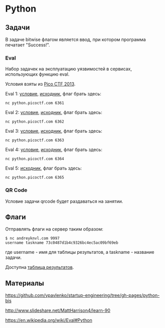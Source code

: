 Python
======

## Задачи

В задаче bitwise флагом является ввод, при котором программа печатает "Success!".

### Eval

Набор задачек на эксплуатацию уязвимостей в сервисах, использующих функцию eval.

Условия взяты из [Pico CTF 2013](https://2013.picoctf.com).

Eval 1: [условие](https://2013.picoctf.com/problems/pyeval/stage1.html), [исходник](https://github.com/xairy/mipt-ctf/blob/master/02-python/tasks/eval1.py), флаг брать здесь:
```
nc python.picoctf.com 6361
```

Eval 2: [условие](https://2013.picoctf.com/problems/pyeval/stage2.html), [исходник](https://github.com/xairy/mipt-ctf/blob/master/02-python/tasks/eval2.py), флаг брать здесь:
```
nc python.picoctf.com 6362
```

Eval 3: [условие](https://2013.picoctf.com/problems/pyeval/stage3.html), [исходник](https://github.com/xairy/mipt-ctf/blob/master/02-python/tasks/eval3.py), флаг брать здесь:
```
nc python.picoctf.com 6363
```

Eval 4: [условие](https://2013.picoctf.com/problems/pyeval/stage4.html), [исходник](https://github.com/xairy/mipt-ctf/blob/master/02-python/tasks/eval4.py), флаг брать здесь:
```
nc python.picoctf.com 6364
```

Eval 5: [исходник](https://github.com/xairy/mipt-ctf/blob/master/02-python/tasks/eval5.py), флаг брать здесь:
```
nc python.picoctf.com 6365
```

### QR Code

Условие задачи qrcode будет раздаваться на занятии.


## Флаги

Отправлять флаги на сервер таким образом:
```
$ nc andreyknvl.com 9997
username taskname 73c0487d1b4c9326bc4ec5ac09bf69eb
```
где username - имя для таблицы результатов, а taskname - название задачи.

Доступна [таблица результатов](https://andreyknvl.com/mipt-ctf).


## Материалы

https://github.com/vpavlenko/startup-engineering/tree/gh-pages/python-bis

http://www.slideshare.net/MattHarrison4/learn-90

https://en.wikipedia.org/wiki/Eval#Python
